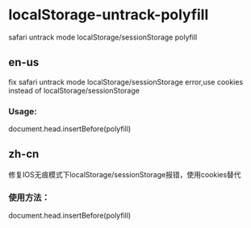 # localStorage-untrack-polyfill
safari untrack mode localStorage/sessionStorage polyfill
## en-us
fix safari untrack mode localStorage/sessionStorage error,use cookies instead of localStorage/sessionStorage
### Usage:
document.head.insertBefore(polyfill)
## zh-cn
修复IOS无痕模式下localStorage/sessionStorage报错，使用cookies替代
### 使用方法：
document.head.insertBefore(polyfill)